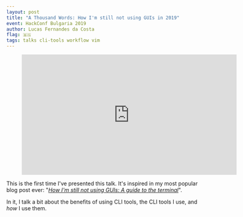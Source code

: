 ```yaml
---
layout: post
title: "A Thousand Words: How I'm still not using GUIs in 2019"
event: HackConf Bulgaria 2019
author: Lucas Fernandes da Costa
flag: 🇧🇬
tags: talks cli-tools workflow vim
---
```


<div class="video">
    <figure>
      <iframe width="560" height="315" src="https://www.youtube.com/embed/FXaPSlLv0q4" frameborder="0" allowfullscreen></iframe>
    </figure>
</div>

This is the first time I've presented this talk. It's inspired in my most popular blog post ever: "[_How I'm still not using GUIs: A guide to the terminal_](https://lucasfcosta.com/2019/02/10/terminal-guide-2019.html)".

In it, I talk a bit about the benefits of using CLI tools, the CLI tools I use, and *how* I use them.
